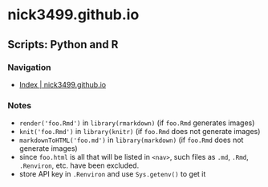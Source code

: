 # nick3499.github.io

## Scripts: Python and R

### Navigation
 - [Index | nick3499.github.io](https://nick3499.github.io/)

### Notes
 - `render('foo.Rmd')` in `library(rmarkdown)` (if `foo.Rmd` generates images)
 - `knit('foo.Rmd')` in `library(knitr)` (if `foo.Rmd` does not generate images)
 - `markdownToHTML('foo.md')` in `library(markdown)` (if `foo.Rmd` does not generate images)
 - since `foo.html` is all that will be listed in `<nav>`, such files as `.md`, `.Rmd`, `.Renviron`, etc. have been excluded.
 - store API key in `.Renviron` and use `Sys.getenv()` to get it
